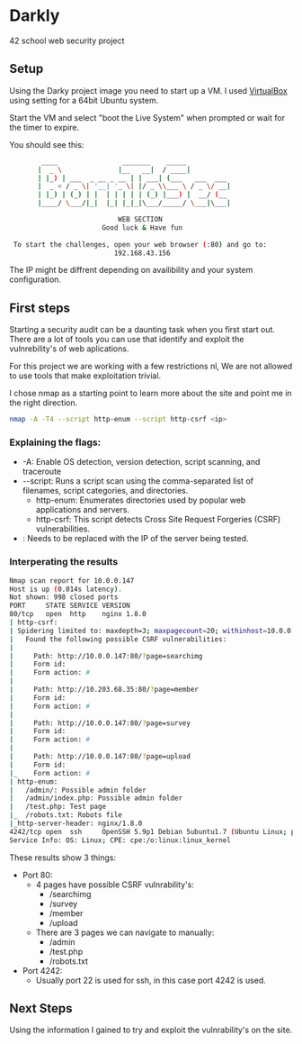 # Darkly
42 school web security project

## Setup

Using the Darky project image you need to start up a VM. I used [VirtualBox](https://www.virtualbox.org/) using setting for a 64bit Ubuntu system.  

Start the VM and select "boot the Live System" when prompted or wait for the timer to expire.

You should see this:
```bash
        ____                _______    _____           
       |  _ \              |__   __|  / ____|          
       | |_) | ___  _ __ _ __ | | ___| (___   ___  ___ 
       |  _ < / _ \| '__| '_ \| |/ _ \\___ \ / _ \/ __|
       | |_) | (_) | |  | | | | | (_) |___) |  __/ (__ 
       |____/ \___/|_|  |_| |_|_|\___/_____/ \___|\___|

                           WEB SECTION
                       Good luck & Have fun
 
 To start the challenges, open your web browser (:80) and go to:
                          192.168.43.156
```

The IP might be diffrent depending on availibility and your system configuration.  

## First steps

Starting a security audit can be a daunting task when you first start out. There are a lot of tools you can use that identify and exploit the vulnrebility's of web aplications.

For this project we are working with a few restrictions nl, We are not allowed to use tools that make exploitation trivial.

I chose nmap as a starting point to learn more about the site and point me in the right direction.

```bash
nmap -A -T4 --script http-enum --script http-csrf <ip>
```

### Explaining the flags:
* -A: Enable OS detection, version detection, script scanning, and traceroute
* --script: Runs a script scan using the comma-separated list of filenames, script categories, and directories.
    * http-enum: Enumerates directories used by popular web applications and servers.
    * http-csrf: This script detects Cross Site Request Forgeries (CSRF) vulnerabilities.
* <ip>: Needs to be replaced with the IP of the server being tested.

### Interperating the results

```bash
Nmap scan report for 10.0.0.147
Host is up (0.014s latency).
Not shown: 998 closed ports
PORT     STATE SERVICE VERSION
80/tcp   open  http    nginx 1.8.0
| http-csrf: 
| Spidering limited to: maxdepth=3; maxpagecount=20; withinhost=10.0.0.147
|   Found the following possible CSRF vulnerabilities: 
|     
|     Path: http://10.0.0.147:80/?page=searchimg
|     Form id: 
|     Form action: #
|
|     Path: http://10.203.68.35:80/?page=member
|     Form id: 
|     Form action: #
|
|     Path: http://10.0.0.147:80/?page=survey
|     Form id: 
|     Form action: #
|     
|     Path: http://10.0.0.147:80/?page=upload
|     Form id: 
|_    Form action: #
| http-enum: 
|   /admin/: Possible admin folder
|   /admin/index.php: Possible admin folder
|   /test.php: Test page
|_  /robots.txt: Robots file
|_http-server-header: nginx/1.8.0
4242/tcp open  ssh     OpenSSH 5.9p1 Debian 5ubuntu1.7 (Ubuntu Linux; protocol 2.0)
Service Info: OS: Linux; CPE: cpe:/o:linux:linux_kernel
```

These results show 3 things:
* Port 80:
    * 4 pages have possible CSRF vulnrability's:
        * /searchimg
        * /survey
        * /member
        * /upload
    * There are 3 pages we can navigate to manually:
        * /admin
        * /test.php
        * /robots.txt
* Port 4242:
    * Usually port 22 is used for ssh, in this case port 4242 is used.

## Next Steps

Using the information I gained to try and exploit the vulnrability's on the site.